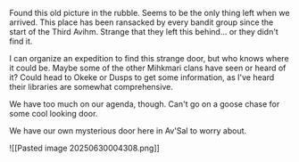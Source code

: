 Found this old picture in the rubble. Seems to be the only thing left when we arrived. This place has been ransacked by every bandit group since the start of the Third Avihm. Strange that they left this behind... or they didn't find it.

I can organize an expedition to find this strange door, but who knows where it could be. Maybe some of the other Mihkmari clans have seen or heard of it? Could head to Okeke or Dusps to get some information, as I've heard their libraries are somewhat comprehensive.

We have too much on our agenda, though. Can't go on a goose chase for some cool looking door.

We have our own mysterious door here in Av'Sal to worry about.

![[Pasted image 20250630004308.png]]